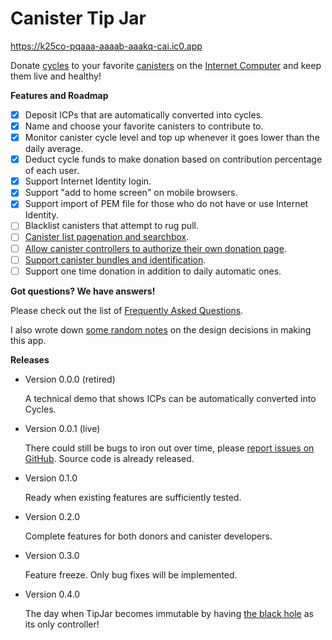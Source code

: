 # Canister Tip Jar

https://k25co-pqaaa-aaaab-aaakq-cai.ic0.app

Donate [cycles] to your favorite [canisters] on the [Internet Computer] and keep them live and healthy!


**Features and Roadmap**

- [x] Deposit ICPs that are automatically converted into cycles.
- [x] Name and choose your favorite canisters to contribute to.
- [x] Monitor canister cycle level and top up whenever it goes lower than the daily average.
- [x] Deduct cycle funds to make donation based on contribution percentage of each user.
- [x] Support Internet Identity login.
- [x] Support "add to home screen" on mobile browsers.
- [x] Support import of PEM file for those who do not have or use Internet Identity.
- [ ] Blacklist canisters that attempt to rug pull.
- [ ] [Canister list pagenation and searchbox](https://github.com/ninegua/tipjar/issues/3).
- [ ] [Allow canister controllers to authorize their own donation page](https://github.com/ninegua/tipjar/issues/2).
- [ ] [Support canister bundles and identification](https://github.com/ninegua/tipjar/issues/2).
- [ ] Support one time donation in addition to daily automatic ones.

**Got questions? We have answers!**

Please check out the list of [Frequently Asked Questions](FAQ.md).

I also wrote down [some random notes](NOTES.md) on the design decisions in making this app.

**Releases**

- Version 0.0.0 (retired)

  A technical demo that shows ICPs can be automatically converted into Cycles.

- Version 0.0.1 (live)

  There could still be bugs to iron out over time, please [report issues on GitHub](https://github.com/ninegua/tipjar/issues).
  Source code is already released.

- Version 0.1.0
 
  Ready when existing features are sufficiently tested.

- Version 0.2.0

  Complete features for both donors and canister developers.

- Version 0.3.0

  Feature freeze. Only bug fixes will be implemented.

- Version 0.4.0

  The day when TipJar becomes immutable by having [the black hole] as its only controller!

[cycles]: https://smartcontracts.org/docs/developers-guide/concepts/tokens-cycles.html
[the black hole]: https://github.com/ninegua/ic-blackhole
[canisters]: https://sdk.dfinity.org/docs/developers-guide/concepts/canisters-code.html
[Internet Computer]: https://dashboard.internetcomputer.org

